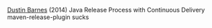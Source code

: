 
[Dustin Barnes](https://dev9.com/blog-posts/2014/9/java-release-process-with-continuous-delivery)
(2014) Java Release Process with Continuous Delivery
maven-release-plugin sucks
